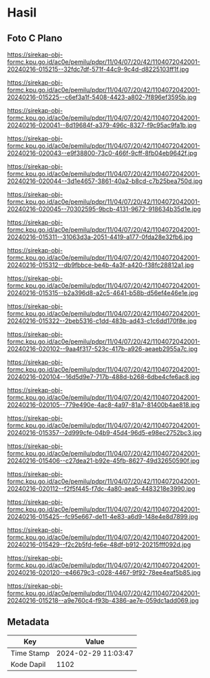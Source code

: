 # Hasil

## Foto C Plano

https://sirekap-obj-formc.kpu.go.id/ac0e/pemilu/pdpr/11/04/07/20/42/1104072042001-20240216-015215--32fdc7df-571f-44c9-9c4d-d8225103ff1f.jpg

https://sirekap-obj-formc.kpu.go.id/ac0e/pemilu/pdpr/11/04/07/20/42/1104072042001-20240216-015225--c6ef3a1f-5408-4423-a802-7f896ef3595b.jpg

https://sirekap-obj-formc.kpu.go.id/ac0e/pemilu/pdpr/11/04/07/20/42/1104072042001-20240216-020041--8d19684f-a379-496c-8327-f9c95ac9fa1b.jpg

https://sirekap-obj-formc.kpu.go.id/ac0e/pemilu/pdpr/11/04/07/20/42/1104072042001-20240216-020043--e9f38800-73c0-466f-9cff-8fb04eb9642f.jpg

https://sirekap-obj-formc.kpu.go.id/ac0e/pemilu/pdpr/11/04/07/20/42/1104072042001-20240216-020044--3d1e4657-3861-40a2-b8cd-c7b25bea750d.jpg

https://sirekap-obj-formc.kpu.go.id/ac0e/pemilu/pdpr/11/04/07/20/42/1104072042001-20240216-020045--70302595-9bcb-4131-9672-918634b35d1e.jpg

https://sirekap-obj-formc.kpu.go.id/ac0e/pemilu/pdpr/11/04/07/20/42/1104072042001-20240216-015311--31063d3a-2051-4419-a177-0fda28e32fb6.jpg

https://sirekap-obj-formc.kpu.go.id/ac0e/pemilu/pdpr/11/04/07/20/42/1104072042001-20240216-015312--db9fbbce-be4b-4a3f-a420-f38fc28812a1.jpg

https://sirekap-obj-formc.kpu.go.id/ac0e/pemilu/pdpr/11/04/07/20/42/1104072042001-20240216-015315--b2a396d8-a2c5-4641-b58b-d56ef4e46e1e.jpg

https://sirekap-obj-formc.kpu.go.id/ac0e/pemilu/pdpr/11/04/07/20/42/1104072042001-20240216-015322--2beb5316-c1dd-483b-ad43-c1c6dd170f8e.jpg

https://sirekap-obj-formc.kpu.go.id/ac0e/pemilu/pdpr/11/04/07/20/42/1104072042001-20240216-020102--9aa4f317-523c-417b-a926-aeaeb2955a7c.jpg

https://sirekap-obj-formc.kpu.go.id/ac0e/pemilu/pdpr/11/04/07/20/42/1104072042001-20240216-020104--16d5d9e7-717b-488d-b268-6dbe4cfe6ac8.jpg

https://sirekap-obj-formc.kpu.go.id/ac0e/pemilu/pdpr/11/04/07/20/42/1104072042001-20240216-020105--779e490e-4ac8-4a97-81a7-81400b4ae818.jpg

https://sirekap-obj-formc.kpu.go.id/ac0e/pemilu/pdpr/11/04/07/20/42/1104072042001-20240216-015357--2d999cfe-04b9-45d4-96d5-e98ec2752bc3.jpg

https://sirekap-obj-formc.kpu.go.id/ac0e/pemilu/pdpr/11/04/07/20/42/1104072042001-20240216-015406--c27dea21-b92e-45fb-8627-49d32650590f.jpg

https://sirekap-obj-formc.kpu.go.id/ac0e/pemilu/pdpr/11/04/07/20/42/1104072042001-20240216-020112--f2f5f445-f7dc-4a80-aea5-4483218e3990.jpg

https://sirekap-obj-formc.kpu.go.id/ac0e/pemilu/pdpr/11/04/07/20/42/1104072042001-20240216-015425--fc95e667-de11-4e83-a6d9-148e4e8d7899.jpg

https://sirekap-obj-formc.kpu.go.id/ac0e/pemilu/pdpr/11/04/07/20/42/1104072042001-20240216-015429--f2c2b5fd-fe6e-48df-b912-20215fff092d.jpg

https://sirekap-obj-formc.kpu.go.id/ac0e/pemilu/pdpr/11/04/07/20/42/1104072042001-20240216-020120--e46679c3-c028-4467-9f92-78ee4eaf5b85.jpg

https://sirekap-obj-formc.kpu.go.id/ac0e/pemilu/pdpr/11/04/07/20/42/1104072042001-20240216-015218--a9e760c4-f93b-4386-ae7e-059dc1add069.jpg


## Metadata

| Key        | Value               |
| ---------- | ------------------- |
| Time Stamp | 2024-02-29 11:03:47 |
| Kode Dapil | 1102                |



